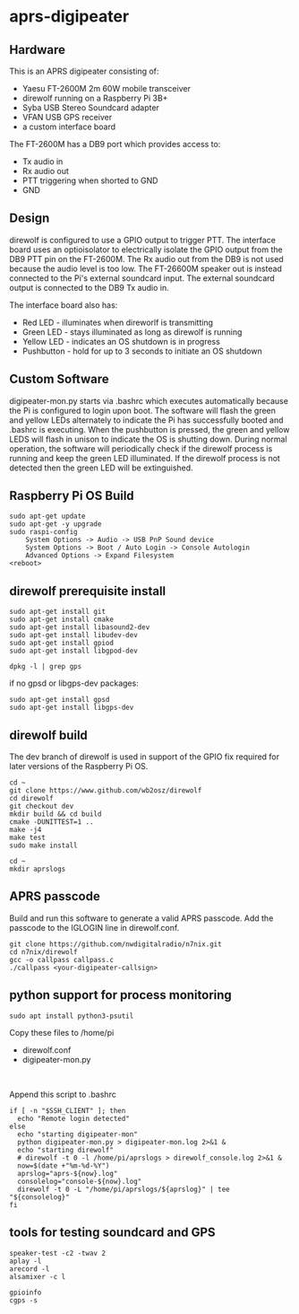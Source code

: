 # aprs-digipeater

## Hardware
This is an APRS digipeater consisting of:
- Yaesu FT-2600M 2m 60W mobile transceiver
- direwolf running on a Raspberry Pi 3B+
- Syba USB Stereo Soundcard adapter
- VFAN USB GPS receiver
- a custom interface board

The FT-2600M has a DB9 port which provides access to:
- Tx audio in
- Rx audio out
- PTT triggering when shorted to GND
- GND

## Design
direwolf is configured to use a GPIO output to trigger PTT. The interface board uses an optioisolator to electrically isolate the GPIO output from the DB9 PTT pin on the FT-2600M.  The Rx audio out from the DB9 is not used because the audio level is too low.  The FT-26600M speaker out is instead connected to the Pi's external soundcard input.  The external soundcard output is connected to the DB9 Tx audio in.

The interface board also has:
- Red LED - illuminates when direworlf is transmitting
- Green LED - stays illuminated as long as direwolf is running
- Yellow LED - indicates an OS shutdown is in progress
- Pushbutton - hold for up to 3 seconds to initiate an OS shutdown

## Custom Software
digipeater-mon.py starts via .bashrc which executes automatically because the Pi is configured to login upon boot.  The software will flash the green and yellow LEDs alternately to indicate the Pi has successfully booted and .bashrc is executing.  When the pushbutton is pressed, the green and yellow LEDS will flash in unison to indicate the OS is shutting down.  During normal operation, the software will periodically check if the direwolf process is running and keep the green LED illuminated. If the direwolf process is not detected then the green LED will be extinguished.

## Raspberry Pi OS Build
```
sudo apt-get update
sudo apt-get -y upgrade
sudo raspi-config
    System Options -> Audio -> USB PnP Sound device
    System Options -> Boot / Auto Login -> Console Autologin
    Advanced Options -> Expand Filesystem
<reboot>
```

## direwolf prerequisite install
```
sudo apt-get install git
sudo apt-get install cmake
sudo apt-get install libasound2-dev
sudo apt-get install libudev-dev
sudo apt-get install gpiod
sudo apt-get install libgpod-dev

dpkg -l | grep gps
```
if no gpsd or libgps-dev packages:
```
sudo apt-get install gpsd
sudo apt-get install libgps-dev
```

## direwolf build
The dev branch of direwolf is used in support of the GPIO fix required for later versions of the Raspberry Pi OS.
```
cd ~
git clone https://www.github.com/wb2osz/direwolf
cd direwolf
git checkout dev
mkdir build && cd build
cmake -DUNITTEST=1 ..
make -j4
make test
sudo make install

cd ~
mkdir aprslogs
```

## APRS passcode
Build and run this software to generate a valid APRS passcode. Add the passcode to the IGLOGIN line in direwolf.conf.
```
git clone https://github.com/nwdigitalradio/n7nix.git
cd n7nix/direwolf
gcc -o callpass callpass.c
./callpass <your-digipeater-callsign>
```

## python support for process monitoring
```
sudo apt install python3-psutil
```
Copy these files to /home/pi
- direwolf.conf
- digipeater-mon.py
<br>

Append this script to .bashrc
```
if [ -n "$SSH_CLIENT" ]; then
  echo "Remote login detected"
else
  echo "starting digipeater-mon"
  python digipeater-mon.py > digipeater-mon.log 2>&1 &
  echo "starting direwolf"
  # direwolf -t 0 -l /home/pi/aprslogs > direwolf_console.log 2>&1 &
  now=$(date +"%m-%d-%Y")
  aprslog="aprs-${now}.log"
  consolelog="console-${now}.log"
  direwolf -t 0 -L "/home/pi/aprslogs/${aprslog}" | tee "${consolelog}"
fi
```

## tools for testing soundcard and GPS
```
speaker-test -c2 -twav 2
aplay -l
arecord -l
alsamixer -c l

gpioinfo
cgps -s
```



